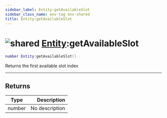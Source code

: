 ```yaml
---
sidebar_label: Entity:getAvailableSlot
sidebar_class_name: env-tag env-shared
title: Entity:getAvailableSlot
---
```


# <img src='/img/wiki/shared.png' alt='shared' classname='env-tag' /> [Entity](../entity/README.md):getAvailableSlot

```lua
number Entity:getAvailableSlot()
```

Returns the first available slot index<br/>

-----------------
## Returns

| Type   | Description |
| ------ | ----------: |
| number | No description |
